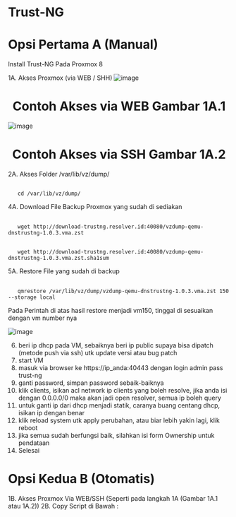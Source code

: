 # Trust-NG

# Opsi Pertama A (Manual)
Install Trust-NG Pada Proxmox 8

1A. Akses Proxmox (via WEB / SHH)
   ![image](https://github.com/user-attachments/assets/c30a133c-6596-4271-bf9f-c8f5c1bce942)
 <h1 align="center">Contoh Akses via WEB Gambar 1A.1</h1>

![image](https://github.com/user-attachments/assets/3e0fb7ee-6593-45de-bdf0-ce26d9a33523)
<h1 align="center">Contoh Akses via SSH Gambar 1A.2</h1>

2A. Akses Folder /var/lib/vz/dump/
   ##
       cd /var/lib/vz/dump/
   
4A. Download File Backup Proxmox yang sudah di sediakan
   ##
       wget http://download-trustng.resolver.id:40080/vzdump-qemu-dnstrustng-1.0.3.vma.zst
   ##
       wget http://download-trustng.resolver.id:40080/vzdump-qemu-dnstrustng-1.0.3.vma.zst.sha1sum

5A. Restore File yang sudah di backup
   ##
       qmrestore /var/lib/vz/dump/vzdump-qemu-dnstrustng-1.0.3.vma.zst 150 --storage local
Pada Perintah di atas hasil restore menjadi vm150, tinggal di sesuaikan dengan vm number nya

![image](https://github.com/user-attachments/assets/af892b8f-9d6c-4c2d-944b-f172baa24eab)

6. beri ip dhcp pada VM, sebaiknya beri ip public supaya bisa dipatch (metode push via ssh) utk update versi atau bug patch
7. start VM
8. masuk via browser ke https://ip_anda:40443 dengan login admin pass trust-ng
9. ganti password, simpan password sebaik-baiknya
10. klik clients, isikan acl network ip clients yang boleh resolve, jika anda isi dengan 0.0.0.0/0 maka akan jadi open resolver, semua ip boleh query
11. untuk ganti ip dari dhcp menjadi statik, caranya buang centang dhcp, isikan ip dengan benar
12. klik reload system utk apply perubahan, atau biar lebih yakin lagi, klik reboot
13. jika semua sudah berfungsi baik, silahkan isi form Ownership untuk pendataan
14. Selesai

# Opsi Kedua B (Otomatis)
1B. Akses Proxmox Via WEB/SSH (Seperti pada langkah 1A (Gambar 1A.1 atau 1A.2))
2B. Copy Script di Bawah :
##
      
